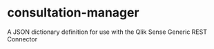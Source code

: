 # consultation-manager
A JSON dictionary definition for use with the Qlik Sense Generic REST Connector
